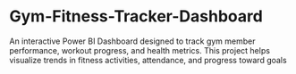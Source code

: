 # Gym-Fitness-Tracker-Dashboard
An interactive Power BI Dashboard designed to track gym member performance, workout progress, and health metrics. This project helps visualize trends in fitness activities, attendance, and progress toward goals
